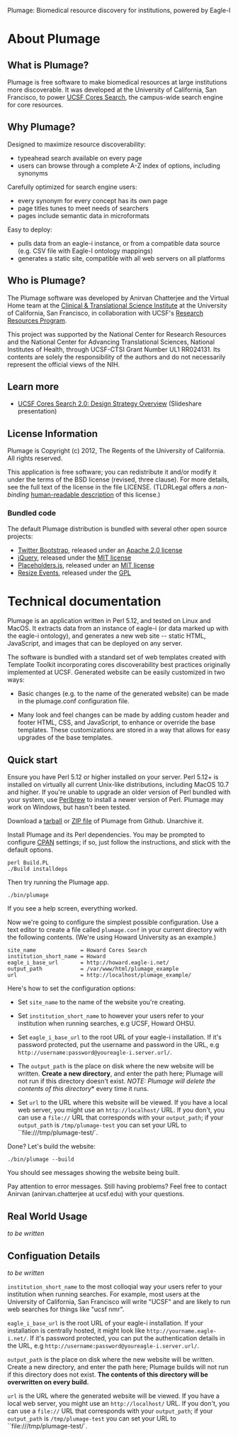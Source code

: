 Plumage: Biomedical resource discovery for institutions, powered by Eagle-I

# About Plumage

## What is Plumage?

Plumage is free software to make biomedical resources at large
institutions more discoverable. It was developed at the University of
California, San Francisco, to power [UCSF Cores Search], the
campus-wide search engine for core resources.

## Why Plumage?

Designed to maximize resource discoverability:

* typeahead search available on every page
* users can browse through a complete A-Z index of options, including synonyms

Carefully optimized for search engine users:

* every synonym for every concept has its own page
* page titles tunes to meet needs of searchers
* pages include semantic data in microformats

Easy to deploy:

* pulls data from an eagle-i instance, or from a compatible data source (e.g. CSV file with Eagle-I ontology mappings)
* generates a static site, compatible with all web servers on all platforms

## Who is Plumage?

The Plumage software was developed by Anirvan Chatterjee and the
Virtual Home team at the [Clinical & Translational Science
Institute][CTSI] at the University of California, San Francisco, in
collaboration with UCSF's [Research Resources Program][RRP].

This project was supported by the National Center for Research
Resources and the National Center for Advancing Translational
Sciences, National Institutes of Health, through UCSF-CTSI Grant
Number UL1 RR024131. Its contents are solely the responsibility of the
authors and do not necessarily represent the official views of the
NIH.

## Learn more

* [UCSF Cores Search 2.0: Design Strategy Overview](slides) (Slideshare presentation)

## License Information

Plumage is Copyright (c) 2012, The Regents of the University of
California. All rights reserved.

This application is free software; you can redistribute it and/or
modify it under the terms of the BSD license (revised, three clause).
For more details, see the full text of the license in the file
LICENSE. (TLDRLegal offers a _non-binding_ [human-readable
description](TLDRLegal) of this license.)

### Bundled code

The default Plumage distribution is bundled with several other open
source projects:

* [Twitter Bootstrap], released under an [Apache 2.0 license]
* [jQuery], released under the [MIT license]
* [Placeholders.js], released under an [MIT license]
* [Resize Events], released under the [GPL]

# Technical documentation

Plumage is an application written in Perl 5.12, and tested on Linux
and MacOS. It extracts data from an instance of eagle-i (or data
marked up with the eagle-i ontology), and generates a new web site --
static HTML, JavaScript, and images that can be deployed on any
server.

The software is bundled with a standard set of web templates created
with Template Toolkit incorporating cores discoverability best
practices originally implemented at UCSF. Generated website can be
easily customized in two ways:

* Basic changes (e.g. to the name of the generated website) can be
  made in the plumage.conf configuration file.

* Many look and feel changes can be made by adding custom header and
  footer HTML, CSS, and JavaScript, to enhance or override the base
  templates. These customizations are stored in a way that allows for
  easy upgrades of the base templates.

## Quick start

Ensure you have Perl 5.12 or higher installed on your server. Perl
5.12+ is installed on virtually all current Unix-like distributions,
including MacOS 10.7 and higher. If you're unable to upgrade an older
version of Perl bundled with your system, use [Perlbrew] to install a
newer version of Perl. Plumage may work on Windows, but hasn't been
tested.

Download a [tarball] or [ZIP file] of Plumage from Github. Unarchive
it.

Install Plumage and its Perl dependencies. You may be prompted to
configure [CPAN] settings; if so, just follow the instructions, and
stick with the default options.

    perl Build.PL
    ./Build installdeps

Then try running the Plumage app.

    ./bin/plumage

If you see a help screen, everything worked.

Now we're going to configure the simplest possible configuration. Use
a text editor to create a file called `plumage.conf` in your current
directory with the following contents. (We're using Howard University
as an example.)

    site_name              = Howard Cores Search
    institution_short_name = Howard
    eagle_i_base_url       = http://howard.eagle-i.net/
    output_path            = /var/www/html/plumage_example
    url                    = http://localhost/plumage_example/

Here's how to set the configuration options:

* Set `site_name` to the name of the website you're creating.

* Set `institution_short_name` to however your users refer to your
  institution when running searches, e.g UCSF, Howard OHSU.

* Set `eagle_i_base_url` to the root URL of your eagle-i
  installation. If it's password protected, put the username and
  password in the URL, e.g
  `http://username:password@youreagle-i.server.url/`.

* The `output_path` is the place on disk where the new website will be
  written. **Create a new directory**, and enter the path here;
  Plumage will not run if this directory doesn't exist. *NOTE: Plumage
  will delete the contents of this directory** every time it runs.

* Set `url` to the URL where this website will be viewed. If you have
  a local web server, you might use an `http://localhost/` URL. If you
  don't, you can use a `file://` URL that corresponds with your
  `output_path`; if your `output_path` is `/tmp/plumage-test` you can
  set your URL to ``file:///tmp/plumage-test/`.

Done? Let's build the website:

    ./bin/plumage --build

You should see messages showing the website being built.

Pay attention to error messages. Still having problems? Feel free to
contact Anirvan (anirvan.chatterjee at ucsf.edu) with your questions.

## Real World Usage

*to be written*

## Configuation Details

*to be written*

`institution_short_name` to the most colloqial way your users refer to
your institution when running searches. For example, most users at the
University of California, San Francisco will write "UCSF" and are
likely to run web searches for things like "ucsf nmr".

`eagle_i_base_url` is the root URL of your eagle-i installation. If
your installation is centrally hosted, it might look like
`http://yourname.eagle-i.net/`. If it's password protected, you can
put the authentication details in the URL, e.g
`http://username:password@youreagle-i.server.url/`.

`output_path` is the place on disk where the new website will be
written. Create a new directory, and enter the path here; Plumage
builds will not run if this directory does not exist. **The contents
of this directory will be overwritten on every build.**

`url` is the URL where the generated website will be viewed. If you
have a local web server, you might use an `http://localhost/` URL. If
you don't, you can use a `file://` URL that corresponds with your
`output_path`; if your `output_path` is `/tmp/plumage-test` you can
set your URL to ``file:///tmp/plumage-test/`.


[UCSF Cores Search]: http://cores.ucsf.edu/
[CTSI]: http://ctsi.ucsf.edu/
[RRP]: http://rrp.ucsf.edu/
[slides]: http://www.slideshare.net/CTSIatUCSF/ucsf-cores-search-20-design-strategy-overview
[TLDRLegal]: http://www.tldrlegal.com/license/bsd-3-clause-license-(revised)
[Twitter Bootstrap]: http://twitter.github.com/bootstrap/
[Placeholders.js]: https://github.com/jamesallardice/Placeholders.js
[Resize Events]: http://irama.org/web/dhtml/resize-events/
[jQuery]: http://jquery.com/
[Apache 2.0 license]: http://www.apache.org/licenses/LICENSE-2.0
[GPL]: http://www.gnu.org/licenses/gpl.html
[MIT license]: http://opensource.org/licenses/mit-license.php
[tarball]: https://github.com/CTSIatUCSF/plumage/tarball/master
[ZIP file]: https://github.com/CTSIatUCSF/plumage/zipball/master
[Perlbrew]: http://perlbrew.pl/
[CPAN]: http://www.cpan.org/
